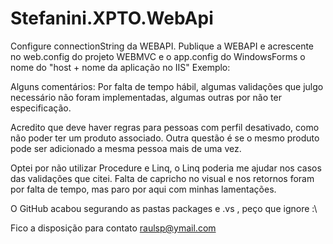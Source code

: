 # Stefanini.XPTO.WebApi
Configure connectionString da WEBAPI.
Publique a WEBAPI e acrescente no web.config do projeto WEBMVC e o app.config do WindowsForms o nome do "host + nome da aplicação no IIS"
Exemplo:
  <appSettings>
    <add key="baseURL" value="http://192.168.0.169/xptoapi/" />
  </appSettings>


Alguns comentários:
Por falta de tempo hábil, algumas validações que julgo necessário não foram implementadas, algumas outras por não ter especificação.

Acredito que deve haver regras para pessoas com perfil desativado, como não poder ter um produto associado.
Outra questão é se o mesmo produto pode ser adicionado a mesma pessoa mais de uma vez.

Optei por não utilizar Procedure e Linq, o Linq poderia me ajudar nos casos das validações que citei.
Falta de capricho no visual e nos retornos foram por falta de tempo, mas paro por aqui com minhas lamentações.

O GitHub acabou segurando as pastas packages e .vs , peço que ignore :\

Fico a disposição para contato
raulsp@ymail.com
